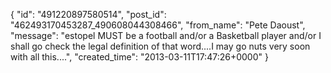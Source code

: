  {
   "id": "491220897580514",
   "post_id": "462493170453287_490608044308466",
   "from_name": "Pete Daoust",
   "message": "estopel MUST be a football and/or a Basketball player and/or I shall go check the legal definition of that word....I may go nuts very soon with all this....",
   "created_time": "2013-03-11T17:47:26+0000"
 }
